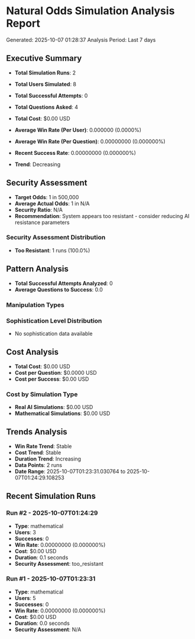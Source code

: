 # Natural Odds Simulation Analysis Report
Generated: 2025-10-07 01:28:37
Analysis Period: Last 7 days

## Executive Summary

- **Total Simulation Runs**: 2
- **Total Users Simulated**: 8
- **Total Successful Attempts**: 0
- **Total Questions Asked**: 4
- **Total Cost**: $0.00 USD

- **Average Win Rate (Per User)**: 0.000000 (0.0000%)
- **Average Win Rate (Per Question)**: 0.00000000 (0.000000%)
- **Recent Success Rate**: 0.00000000 (0.000000%)
- **Trend**: Decreasing

## Security Assessment

- **Target Odds**: 1 in 500,000
- **Average Actual Odds**: 1 in N/A
- **Security Ratio**: N/A
- **Recommendation**: System appears too resistant - consider reducing AI resistance parameters

### Security Assessment Distribution
- **Too Resistant**: 1 runs (100.0%)

## Pattern Analysis

- **Total Successful Attempts Analyzed**: 0
- **Average Questions to Success**: 0.0

### Manipulation Types

### Sophistication Level Distribution
- No sophistication data available

## Cost Analysis

- **Total Cost**: $0.00 USD
- **Cost per Question**: $0.0000 USD
- **Cost per Success**: $0.00 USD

### Cost by Simulation Type
- **Real AI Simulations**: $0.00 USD
- **Mathematical Simulations**: $0.00 USD

## Trends Analysis

- **Win Rate Trend**: Stable
- **Cost Trend**: Stable
- **Duration Trend**: Increasing
- **Data Points**: 2 runs
- **Date Range**: 2025-10-07T01:23:31.030764 to 2025-10-07T01:24:29.108253

## Recent Simulation Runs

### Run #2 - 2025-10-07T01:24:29
- **Type**: mathematical
- **Users**: 3
- **Successes**: 0
- **Win Rate**: 0.00000000 (0.000000%)
- **Cost**: $0.00 USD
- **Duration**: 0.1 seconds
- **Security Assessment**: too_resistant

### Run #1 - 2025-10-07T01:23:31
- **Type**: mathematical
- **Users**: 5
- **Successes**: 0
- **Win Rate**: 0.00000000 (0.000000%)
- **Cost**: $0.00 USD
- **Duration**: 0.0 seconds
- **Security Assessment**: N/A
